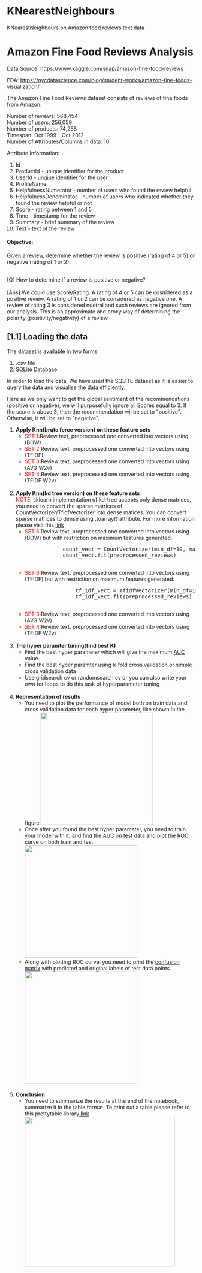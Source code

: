 # KNearestNeighbours
KNearestNeighbours on Amazon food reviews text data
# Amazon Fine Food Reviews Analysis


Data Source: https://www.kaggle.com/snap/amazon-fine-food-reviews <br>

EDA: https://nycdatascience.com/blog/student-works/amazon-fine-foods-visualization/


The Amazon Fine Food Reviews dataset consists of reviews of fine foods from Amazon.<br>

Number of reviews: 568,454<br>
Number of users: 256,059<br>
Number of products: 74,258<br>
Timespan: Oct 1999 - Oct 2012<br>
Number of Attributes/Columns in data: 10 

Attribute Information:

1. Id
2. ProductId - unique identifier for the product
3. UserId - unqiue identifier for the user
4. ProfileName
5. HelpfulnessNumerator - number of users who found the review helpful
6. HelpfulnessDenominator - number of users who indicated whether they found the review helpful or not
7. Score - rating between 1 and 5
8. Time - timestamp for the review
9. Summary - brief summary of the review
10. Text - text of the review


#### Objective:
Given a review, determine whether the review is positive (rating of 4 or 5) or negative (rating of 1 or 2).

<br>
[Q] How to determine if a review is positive or negative?<br>
<br> 
[Ans] We could use Score/Rating. A rating of 4 or 5 can be cosnidered as a positive review. A rating of 1 or 2 can be considered as negative one. A review of rating 3 is considered nuetral and such reviews are ignored from our analysis. This is an approximate and proxy way of determining the polarity (positivity/negativity) of a review.


## [1.1] Loading the data

The dataset is available in two forms
1. .csv file
2. SQLite Database

In order to load the data, We have used the SQLITE dataset as it is easier to query the data and visualise the data efficiently.
<br> 

Here as we only want to get the global sentiment of the recommendations (positive or negative), we will purposefully ignore all Scores equal to 3. If the score is above 3, then the recommendation wil be set to "positive". Otherwise, it will be set to "negative".

<ol>
    <li><strong>Apply Knn(brute force version) on these feature sets</strong>
        <ul>
            <li><font color='red'>SET 1:</font>Review text, preprocessed one converted into vectors using (BOW)</li>
            <li><font color='red'>SET 2:</font>Review text, preprocessed one converted into vectors using (TFIDF)</li>
            <li><font color='red'>SET 3:</font>Review text, preprocessed one converted into vectors using (AVG W2v)</li>
            <li><font color='red'>SET 4:</font>Review text, preprocessed one converted into vectors using (TFIDF W2v)</li>
        </ul>
    </li>
    <br>
    <li><strong>Apply Knn(kd tree version) on these feature sets</strong>
        <br><font color='red'>NOTE: </font>sklearn implementation of kd-tree accepts only dense matrices, you need to convert the sparse matrices of CountVectorizer/TfidfVectorizer into dense matices. You can convert sparse matrices to dense using .toarray() attribute. For more information please visit this <a href='https://docs.scipy.org/doc/scipy-0.18.1/reference/generated/scipy.sparse.csr_matrix.toarray.html'>link</a>
        <ul>
            <li><font color='red'>SET 5:</font>Review text, preprocessed one converted into vectors using (BOW) but with restriction on maximum features generated.
            <pre>
            count_vect = CountVectorizer(min_df=10, max_features=500) 
            count_vect.fit(preprocessed_reviews)
            </pre>
            </li>
            <li><font color='red'>SET 6:</font>Review text, preprocessed one converted into vectors using (TFIDF) but with restriction on maximum features generated.
            <pre>
                tf_idf_vect = TfidfVectorizer(min_df=10, max_features=500)
                tf_idf_vect.fit(preprocessed_reviews)
            </pre>
            </li>
            <li><font color='red'>SET 3:</font>Review text, preprocessed one converted into vectors using (AVG W2v)</li>
            <li><font color='red'>SET 4:</font>Review text, preprocessed one converted into vectors using (TFIDF W2v)</li>
        </ul>
    </li>
    <br>
    <li><strong>The hyper paramter tuning(find best K)</strong>
        <ul>
    <li>Find the best hyper parameter which will give the maximum <a href='https://www.appliedaicourse.com/course/applied-ai-course-online/lessons/receiver-operating-characteristic-curve-roc-curve-and-auc-1/'>AUC</a> value</li>
    <li>Find the best hyper paramter using k-fold cross validation or simple cross validation data</li>
    <li>Use gridsearch cv or randomsearch cv or you can also write your own for loops to do this task of hyperparameter tuning</li>
        </ul>
    </li>
    <br>
    <li>
    <strong>Representation of results</strong>
        <ul>
    <li>You need to plot the performance of model both on train data and cross validation data for each hyper parameter, like shown in the figure
    <img src='train_cv_auc.JPG' width=300px></li>
    <li>Once after you found the best hyper parameter, you need to train your model with it, and find the AUC on test data and plot the ROC curve on both train and test.
    <img src='train_test_auc.JPG' width=300px></li>
    <li>Along with plotting ROC curve, you need to print the <a href='https://www.appliedaicourse.com/course/applied-ai-course-online/lessons/confusion-matrix-tpr-fpr-fnr-tnr-1/'>confusion matrix</a> with predicted and original labels of test data points
    <img src='confusion_matrix.png' width=300px></li>
        </ul>
    </li>
    <br>
    <li><strong>Conclusion</strong>
        <ul>
    <li>You need to summarize the results at the end of the notebook, summarize it in the table format. To print out a table please refer to this prettytable library<a href='http://zetcode.com/python/prettytable/'> link</a> 
        <img src='summary.JPG' width=400px>
    </li>
        </ul>
</ol>
